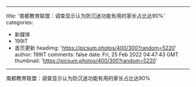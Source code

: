 
---
title: '南都教育联盟：调查显示认为防沉迷功能有用的家长占比达90%'
categories: 
 - 新媒体
 - 199IT
 - 首页更新
headimg: 'https://picsum.photos/400/300?random=5220'
author: 199IT
comments: false
date: Fri, 25 Feb 2022 04:47:43 GMT
thumbnail: 'https://picsum.photos/400/300?random=5220'
---

<div>   
南都教育联盟：调查显示认为防沉迷功能有用的家长占比达90%  
</div>
            